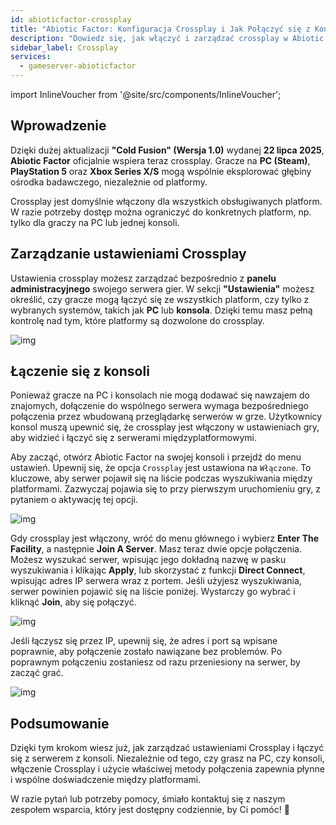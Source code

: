 ```yaml
---
id: abioticfactor-crossplay
title: "Abiotic Factor: Konfiguracja Crossplay i Jak Połączyć się z Konsoli"
description: "Dowiedz się, jak włączyć i zarządzać crossplay w Abiotic Factor, aby grać razem na PC i konsolach → Sprawdź teraz"
sidebar_label: Crossplay
services:
  - gameserver-abioticfactor
---
```


import InlineVoucher from '@site/src/components/InlineVoucher';

## Wprowadzenie

Dzięki dużej aktualizacji **"Cold Fusion" (Wersja 1.0)** wydanej **22 lipca 2025**, **Abiotic Factor** oficjalnie wspiera teraz crossplay. Gracze na **PC (Steam)**, **PlayStation 5** oraz **Xbox Series X/S** mogą wspólnie eksplorować głębiny ośrodka badawczego, niezależnie od platformy.

Crossplay jest domyślnie włączony dla wszystkich obsługiwanych platform. W razie potrzeby dostęp można ograniczyć do konkretnych platform, np. tylko dla graczy na PC lub jednej konsoli.

<InlineVoucher />

## Zarządzanie ustawieniami Crossplay

Ustawienia crossplay możesz zarządzać bezpośrednio z **panelu administracyjnego** swojego serwera gier. W sekcji **"Ustawienia"** możesz określić, czy gracze mogą łączyć się ze wszystkich platform, czy tylko z wybranych systemów, takich jak **PC** lub **konsola**. Dzięki temu masz pełną kontrolę nad tym, które platformy są dozwolone do crossplay.

![img](https://screensaver01.zap-hosting.com/index.php/s/GbP69ZKBnsQC3J4/preview)

## Łączenie się z konsoli

Ponieważ gracze na PC i konsolach nie mogą dodawać się nawzajem do znajomych, dołączenie do wspólnego serwera wymaga bezpośredniego połączenia przez wbudowaną przeglądarkę serwerów w grze. Użytkownicy konsol muszą upewnić się, że crossplay jest włączony w ustawieniach gry, aby widzieć i łączyć się z serwerami międzyplatformowymi.

Aby zacząć, otwórz Abiotic Factor na swojej konsoli i przejdź do menu ustawień. Upewnij się, że opcja `Crossplay` jest ustawiona na `Włączone`. To kluczowe, aby serwer pojawił się na liście podczas wyszukiwania między platformami. Zazwyczaj pojawia się to przy pierwszym uruchomieniu gry, z pytaniem o aktywację tej opcji.

![img](https://screensaver01.zap-hosting.com/index.php/s/WBZ9bntNTRZ5SRg/preview)

Gdy crossplay jest włączony, wróć do menu głównego i wybierz **Enter The Facility**, a następnie **Join A Server**. Masz teraz dwie opcje połączenia. Możesz wyszukać serwer, wpisując jego dokładną nazwę w pasku wyszukiwania i klikając **Apply**, lub skorzystać z funkcji **Direct Connect**, wpisując adres IP serwera wraz z portem. Jeśli użyjesz wyszukiwania, serwer powinien pojawić się na liście poniżej. Wystarczy go wybrać i kliknąć **Join**, aby się połączyć.

![img](https://screensaver01.zap-hosting.com/index.php/s/GDwMiQbxak3bqgd/preview)

Jeśli łączysz się przez IP, upewnij się, że adres i port są wpisane poprawnie, aby połączenie zostało nawiązane bez problemów. Po poprawnym połączeniu zostaniesz od razu przeniesiony na serwer, by zacząć grać.

![img](https://screensaver01.zap-hosting.com/index.php/s/GEn69G86bEe65zA/preview)

## Podsumowanie

Dzięki tym krokom wiesz już, jak zarządzać ustawieniami Crossplay i łączyć się z serwerem z konsoli. Niezależnie od tego, czy grasz na PC, czy konsoli, włączenie Crossplay i użycie właściwej metody połączenia zapewnia płynne i wspólne doświadczenie między platformami.

W razie pytań lub potrzeby pomocy, śmiało kontaktuj się z naszym zespołem wsparcia, który jest dostępny codziennie, by Ci pomóc! 🙂

<InlineVoucher />